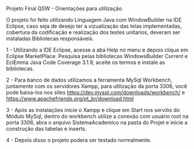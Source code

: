 Projeto Final QSW - Orientações para utilização.

O projeto foi feito utilizando Linguagem Java com WindowBuilder na IDE Eclipse, caso seja de desejo ter a vizualização das telas implementadas, cobertura da codificação e realização dos testes unitarios, deveram ser instaladas Bibliotecas responsáveis.

1 - Utilizando a IDE Eclipse, acesse a aba Help no menu e depois clique em Eclipse MarketPlace. Pesquisa pelas bibliotecas WindowsBuilder Current e EclEmma Java Code Coverage 3.1.9, aceite os termos e instale as bibliotecas.

2 - Para banco de dados utilizamos a ferramenta MySql Workbench, juntamente com os servidores Xampp, para utilização da porta 3306, você pode baixa-los nos sites https://dev.mysql.com/downloads/workbench/ e https://www.apachefriends.org/pt_br/download.html

3 - Após as instalações inicie o Xampp e clique em Start nos serviõs do Módulo MySql, dentro do workbench utilize a conexão com usuário root na porta 3306, abra o arquivo SistemaAcademico na pasta do Projet e inicie a construção das tabelas e inserts.

4 - Depois disso o projeto podera ser testado normalmente.
